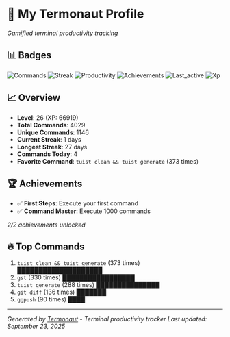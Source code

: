 # 🚀 My Termonaut Profile

*Gamified terminal productivity tracking*

## 📊 Badges

![Commands](https://img.shields.io/badge/Commands-4029-blue?style=flat-square&logo=terminal&logoColor=white) ![Streak](https://img.shields.io/badge/Streak-1+days-red?style=flat-square&logo=terminal&logoColor=white) ![Productivity](https://img.shields.io/badge/Productivity-80.0%25-green?style=flat-square&logo=terminal&logoColor=white) ![Achievements](https://img.shields.io/badge/Achievements-5%2F10-blue?style=flat-square&logo=terminal&logoColor=white) ![Last_active](https://img.shields.io/badge/Last+Active-8h+ago-yellow?style=flat-square&logo=terminal&logoColor=white) ![Xp](https://img.shields.io/badge/XP-Level+26+%2866919%2F72900%29-orange?style=flat-square&logo=terminal&logoColor=white) 

## 📈 Overview

- **Level**: 26 (XP: 66919)
- **Total Commands**: 4029
- **Unique Commands**: 1146
- **Current Streak**: 1 days
- **Longest Streak**: 27 days
- **Commands Today**: 4
- **Favorite Command**: `tuist clean && tuist generate` (373 times)

## 🏆 Achievements

- ✅ **First Steps**: Execute your first command
- ✅ **Command Master**: Execute 1000 commands

*2/2 achievements unlocked*

## 🔥 Top Commands

1. `tuist clean && tuist generate` (373 times) ████████████████████
2. `gst` (330 times) █████████████████
3. `tuist generate` (288 times) ███████████████
4. `git diff` (136 times) ███████
5. `ggpush` (90 times) ████

---

*Generated by [Termonaut](https://github.com/oiahoon/termonaut) - Terminal productivity tracker*
*Last updated: September 23, 2025*
